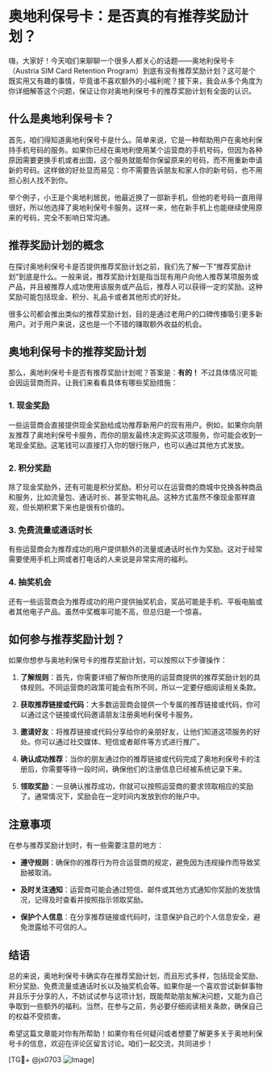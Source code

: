 # 奥地利保号卡：是否真的有推荐奖励计划？

嗨，大家好！今天咱们来聊聊一个很多人都关心的话题——奥地利保号卡（Austria SIM Card Retention Program）到底有没有推荐奖励计划？这可是个既实用又有趣的事情，毕竟谁不喜欢额外的小福利呢？接下来，我会从多个角度为你详细解答这个问题，保证让你对奥地利保号卡的推荐奖励计划有全面的认识。

## 什么是奥地利保号卡？

首先，咱们得知道奥地利保号卡是什么。简单来说，它是一种帮助用户在奥地利保持手机号码的服务。如果你已经在奥地利使用某个运营商的手机号码，但因为各种原因需要更换手机或者出国，这个服务就能帮你保留原来的号码，而不用重新申请新的号码。这样做的好处显而易见：你不需要告诉朋友和家人你的新号码，也不用担心别人找不到你。

举个例子，小王是个奥地利居民，他最近换了一部新手机，但他的老号码一直用得很好，所以他选择了奥地利保号卡服务。这样一来，他在新手机上也能继续使用原来的号码，完全不影响日常沟通。

## 推荐奖励计划的概念

在探讨奥地利保号卡是否提供推荐奖励计划之前，我们先了解一下“推荐奖励计划”到底是什么。一般来说，推荐奖励计划是指当现有用户向他人推荐某项服务或产品，并且被推荐人成功使用该服务或产品后，推荐人可以获得一定的奖励。这种奖励可能包括现金、积分、礼品卡或者其他形式的好处。

很多公司都会推出类似的推荐奖励计划，目的是通过老用户的口碑传播吸引更多新用户。对于用户来说，这也是一个不错的赚取额外收益的机会。

## 奥地利保号卡的推荐奖励计划

那么，奥地利保号卡是否有推荐奖励计划呢？答案是：**有的！** 不过具体情况可能会因运营商而异。让我们来看看具体有哪些奖励措施：

### 1. **现金奖励**
一些运营商会直接提供现金奖励给成功推荐新用户的现有用户。例如，如果你向朋友推荐了奥地利保号卡服务，而你的朋友最终决定购买这项服务，你可能会收到一笔现金奖励。这笔钱可以直接打入你的银行账户，也可以通过其他方式发放。

### 2. **积分奖励**
除了现金奖励外，还有可能是积分奖励。积分可以在运营商的商城中兑换各种商品和服务，比如流量包、通话时长、甚至实物礼品。这种方式虽然不像现金那样直观，但长期积累下来也是很有价值的。

### 3. **免费流量或通话时长**
有些运营商会为推荐成功的用户提供额外的流量或通话时长作为奖励。这对于经常需要使用手机上网或者打电话的人来说是非常实用的福利。

### 4. **抽奖机会**
还有一些运营商会为推荐成功的用户提供抽奖机会，奖品可能是手机、平板电脑或者其他电子产品。虽然中奖概率可能不高，但总归是一个惊喜。

## 如何参与推荐奖励计划？

如果你想参与奥地利保号卡的推荐奖励计划，可以按照以下步骤操作：

1. **了解规则**：首先，你需要详细了解你所使用的运营商提供的推荐奖励计划的具体规则。不同运营商的政策可能会有所不同，所以一定要仔细阅读相关条款。
   
2. **获取推荐链接或代码**：大多数运营商会提供一个专属的推荐链接或代码，你可以通过这个链接或代码邀请朋友注册奥地利保号卡服务。

3. **邀请好友**：将推荐链接或代码分享给你的亲朋好友，让他们知道这项服务的好处。你可以通过社交媒体、短信或者邮件等方式进行推广。

4. **确认成功推荐**：当你的朋友通过你的推荐链接或代码完成了奥地利保号卡的注册后，你需要等待一段时间，确保他们的注册信息已经被系统记录下来。

5. **领取奖励**：一旦确认推荐成功，你就可以按照运营商的要求领取相应的奖励了。通常情况下，奖励会在一定时间内发放到你的账户中。

## 注意事项

在参与推荐奖励计划时，有一些需要注意的地方：

- **遵守规则**：确保你的推荐行为符合运营商的规定，避免因为违规操作而导致奖励被取消。
  
- **及时关注通知**：运营商可能会通过短信、邮件或其他方式通知你奖励的发放情况，记得及时查看并按照指示领取奖励。

- **保护个人信息**：在分享推荐链接或代码时，注意保护自己的个人信息安全，避免泄露给不可信的人。

## 结语

总的来说，奥地利保号卡确实存在推荐奖励计划，而且形式多样，包括现金奖励、积分奖励、免费流量或通话时长以及抽奖机会等。如果你是一个喜欢尝试新鲜事物并且乐于分享的人，不妨试试参与这项计划，既能帮助朋友解决问题，又能为自己争取到一些额外的福利。当然，在参与之前，务必要仔细阅读相关条款，确保自己的权益不受损害。

希望这篇文章能对你有所帮助！如果你有任何疑问或者想要了解更多关于奥地利保号卡的信息，欢迎在评论区留言讨论。咱们一起交流，共同进步！

[TG💪+ @jx0703 ![Image](https://github.com/user-attachments/assets/dbca1d08-cadb-493c-b0ec-ad6f7a83f270)]